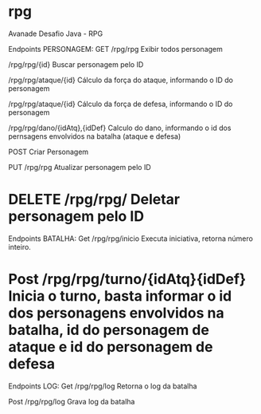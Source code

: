 # rpg
Avanade Desafio Java - RPG

Endpoints PERSONAGEM: 
GET
/rpg/rpg 
Exibir todos personagem

/rpg/rpg/{id}
Buscar personagem pelo ID

/rpg/rpg/ataque/{id}
Cálculo da força do ataque, informando o ID do personagem

/rpg/rpg/ataque/{id}
Cálculo da força de defesa, informando o ID do personagem

/rpg/rpg/dano/{idAtq},{idDef}
Calculo do dano, informando o id dos pernsagens envolvidos na batalha (ataque e defesa)

POST
Criar Personagem

PUT
/rpg/rpg 
Atualizar personagem pelo ID

DELETE
/rpg/rpg/
Deletar personagem pelo ID
========================================

Endpoints BATALHA: 
Get
/rpg/rpg/inicio
Executa iniciativa, retorna número inteiro.

Post
/rpg/rpg/turno/{idAtq}{idDef}
Inicia o turno, basta informar o id dos personagens envolvidos na batalha, id do personagem de ataque e id do personagem de defesa
=========================================

Endpoints LOG: 
Get
/rpg/rpg/log
Retorna o log da batalha

Post
/rpg/rpg/log
Grava log da batalha 
